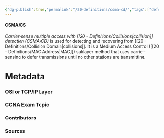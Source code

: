 ```yaml
---
{"dg-publish":true,"permalink":"/20-definitions/csma-cd/","tags":["defs_ccna"]}
---
```


#### CSMA/CS
*Carrier-sense multiple access with [[20 - Definitions/Collisions\|collision]] detection (CSMA/CD)* is used for detecting and recovering from [[20 - Definitions/Collision Domain\|collisions]]. It is a Medium Access Control ([[20 - Definitions/MAC Address\|MAC]]) sublayer method that uses carrier-sensing to defer transmissions until no other stations are transmitting.

# Metadata
### OSI or TCP/IP Layer

### CCNA Exam Topic

### Contributors

### Sources


